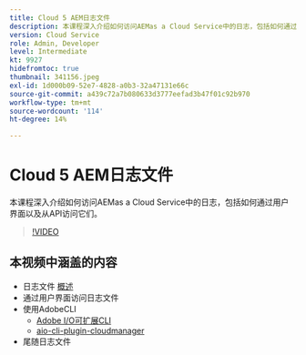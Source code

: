 ```yaml
---
title: Cloud 5 AEM日志文件
description: 本课程深入介绍如何访问AEMas a Cloud Service中的日志，包括如何通过用户界面以及从API访问它们。
version: Cloud Service
role: Admin, Developer
level: Intermediate
kt: 9927
hidefromtoc: true
thumbnail: 341156.jpeg
exl-id: 1d000b09-52e7-4828-a0b3-32a47131e66c
source-git-commit: a439c72a7b080633d3777eefad3b47f01c92b970
workflow-type: tm+mt
source-wordcount: '114'
ht-degree: 14%

---
```


# Cloud 5 AEM日志文件

本课程深入介绍如何访问AEMas a Cloud Service中的日志，包括如何通过用户界面以及从API访问它们。

>[!VIDEO](https://video.tv.adobe.com/v/341156?quality=12&learn=on)

## 本视频中涵盖的内容

+ 日志文件 [概述](https://experienceleague.adobe.com/docs/experience-manager-learn/cloud-service/debugging/debugging-aem-as-a-cloud-service/logs.html)
+ 通过用户界面访问日志文件
+ 使用AdobeCLI
   + [Adobe I/O可扩展CLI](https://github.com/adobe/aio-cli)
   + [aio-cli-plugin-cloudmanager](https://github.com/adobe/aio-cli-plugin-cloudmanager/blob/main/README.md)
+ 尾随日志文件